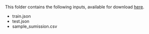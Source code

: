 This folder contains the following inputs, available for download [here](https://www.kaggle.com/c/statoil-iceberg-classifier-challenge/data).

- train.json
- test.json
- sample_sumission.csv